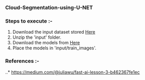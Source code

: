 ### Cloud-Segmentation-using-U-NET

### Steps to execute :- 
1. Download the input dataset stored [Here](https://drive.google.com/open?id=1Wq7rocB3ADgbUrgXXKidbkJgow9_wHSP)
2. Unzip the 'input' folder.
3. Download the models from [Here](https://drive.google.com/open?id=1AnBHtvjHI8w0WAVwH1heMrohChlVp5GN)
4. Place the models in 'input/train_images'.

### References :-
..* https://medium.com/@juliawu/fast-ai-lesson-3-b462367fe1ec
